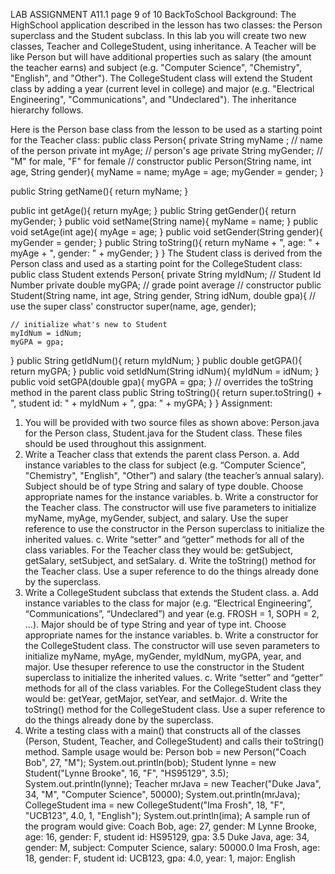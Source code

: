LAB ASSIGNMENT A11.1	page 9 of 10
BackToSchool
Background:
The HighSchool application described in the lesson has two classes: the Person superclass and the Student subclass. In this lab you will create two new classes, Teacher and CollegeStudent, using inheritance. A Teacher will be like Person but will have additional properties such as salary (the amount the teacher earns) and subject (e.g. "Computer Science", "Chemistry", "English", and "Other"). The CollegeStudent class will extend the Student class by adding a year (current level in college) and major (e.g. "Electrical Engineering", "Communications", and "Undeclared").
The inheritance hierarchy follows.
 
Here is the Person base class from the lesson to be used as a starting point for the Teacher class:
public class Person{
  private String myName ;  // name of the person
  private int myAge;       // person's age
  private String myGender; // "M" for male, "F" for female
  // constructor
  public Person(String name, int age, String gender){
    myName = name;
    myAge = age;
    myGender = gender;
  }

  public String getName(){
    return myName;
  }

  public int getAge(){
    return myAge;
  }
  public String getGender(){
    return myGender;
  }
  public void setName(String name){
    myName = name;
  }
  public void setAge(int age){
    myAge = age;
  }
  public void setGender(String gender){
    myGender = gender;
  }
  public String toString(){
    return myName + ", age: " + myAge + ", gender: " + 
                                myGender;
  }
}
The Student class is derived from the Person class and used as a starting point for the CollegeStudent class:
public class Student extends Person{
  private String myIdNum; // Student Id Number
  private double myGPA; // grade point average
  // constructor
  public Student(String name, int age, String gender,
            String idNum, double gpa){
    // use the super class' constructor
    super(name, age, gender);

    // initialize what's new to Student
    myIdNum = idNum;
    myGPA = gpa;
  }
  public String getIdNum(){
    return myIdNum;
  }
  public double getGPA(){
    return myGPA;
  }
  public void setIdNum(String idNum){
    myIdNum = idNum;
  }
  public void setGPA(double gpa){
    myGPA = gpa;
  }
  // overrides the toString method in the parent class
  public String toString(){
    return super.toString() + ", student id: " + myIdNum + ", gpa: " + myGPA;
  }
}
Assignment:
1.	You will be provided with two source files as shown above: Person.java for the Person class, Student.java for the Student class. These files should be used throughout this assignment.
2.	Write a Teacher class that extends the parent class Person.
a.	Add instance variables to the class for subject (e.g. “Computer Science”, "Chemistry", "English", "Other”) and salary (the teacher’s annual salary). Subject should be of type String and salary of type double. Choose appropriate names for the instance variables.
b.	Write a constructor for the Teacher class. The constructor will use five parameters to initialize myName, myAge, myGender, subject, and salary. Use the super reference to use the constructor in the Person superclass to initialize the inherited values.
c.	Write “setter” and “getter” methods for all of the class variables. For the Teacher class they would be: getSubject, getSalary, setSubject, and setSalary.
d.	Write the toString() method for the Teacher class. Use a super reference to do the things already done by the superclass.
3.	Write a CollegeStudent subclass that extends the Student class.
a.	Add instance variables to the class for major (e.g. “Electrical Engineering”, “Communications”, “Undeclared”) and year (e.g. FROSH = 1, SOPH = 2, ...). Major should be of type String and year of type int. Choose appropriate names for the instance variables.
b.	Write a constructor for the CollegeStudent class. The constructor will use seven parameters to initialize myName, myAge, myGender, myIdNum, myGPA, year, and major. Use thesuper reference to use the constructor in the Student superclass to initialize the inherited values.
c.	Write “setter” and “getter” methods for all of the class variables. For the CollegeStudent class they would be: getYear, getMajor, setYear, and setMajor.
d.	Write the toString() method for the CollegeStudent class. Use a super reference to do the things already done by the superclass.
4.	Write a testing class with a main() that constructs all of the classes (Person, Student, Teacher, and CollegeStudent) and calls their toString() method. Sample usage would be:
Person bob = new Person("Coach Bob", 27, "M");
System.out.println(bob);
Student lynne = new Student("Lynne Brooke", 16, "F", "HS95129", 3.5);
System.out.println(lynne);
Teacher mrJava = new Teacher("Duke Java", 34, "M", "Computer Science", 50000);
System.out.println(mrJava);
CollegeStudent ima = new CollegeStudent("Ima Frosh", 18, "F", "UCB123",
                                         4.0, 1, "English");
System.out.println(ima);
A sample run of the program would give:
Coach Bob, age: 27, gender: M
Lynne Brooke, age: 16, gender: F, student id: HS95129, gpa: 3.5
Duke Java, age: 34, gender: M, subject: Computer Science, salary: 50000.0
Ima Frosh, age: 18, gender: F, student id: UCB123, gpa: 4.0, year: 1, major: English

